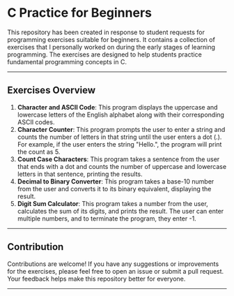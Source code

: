 # C Practice for Beginners

This repository has been created in response to student requests for programming exercises suitable for beginners. It contains a collection of exercises that I personally worked on during the early stages of learning programming. The exercises are designed to help students practice fundamental programming concepts in C.

---

## Exercises Overview

1. **Character and ASCII Code**: This program displays the uppercase and lowercase letters of the English alphabet along with their corresponding ASCII codes.
2. **Character Counter**: This program prompts the user to enter a string and counts the number of letters in that string until the user enters a dot (.). For example, if the user enters the string "Hello.", the program will print the count as 5.
3. **Count Case Characters**: This program takes a sentence from the user that ends with a dot and counts the number of uppercase and lowercase letters in that sentence, printing the results.
4. **Decimal to Binary Converter**: This program takes a base-10 number from the user and converts it to its binary equivalent, displaying the result.
5. **Digit Sum Calculator**: This program takes a number from the user, calculates the sum of its digits, and prints the result. The user can enter multiple numbers, and to terminate the program, they enter -1.

---

## Contribution

Contributions are welcome! If you have any suggestions or improvements for the exercises, please feel free to open an issue or submit a pull request. Your feedback helps make this repository better for everyone.

---

